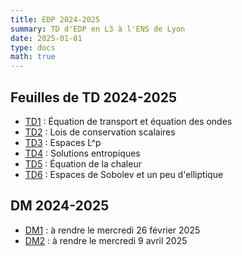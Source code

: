 ```yaml
---
title: EDP 2024-2025
summary: TD d'EDP en L3 à l'ENS de Lyon
date: 2025-01-01
type: docs
math: true
---
```


## Feuilles de TD 2024-2025

- [TD1](./docs/TD1.pdf) : Équation de transport et équation des ondes
- [TD2](./docs/TD2.pdf) : Lois de conservation scalaires
- [TD3](./docs/TD3.pdf) : Espaces L^p
- [TD4](./docs/TD4.pdf) : Solutions entropiques
- [TD5](./docs/TD5.pdf) : Équation de la chaleur
- [TD6](./docs/TD6.pdf) : Espaces de Sobolev et un peu d'elliptique

## DM 2024-2025

- [DM1](./docs/DM1.pdf) : à rendre le mercredi 26 février 2025
- [DM2](./docs/DM2.pdf) : à rendre le mercredi 9 avril 2025

